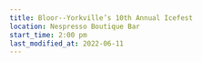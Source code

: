 ```yaml
---
title: Bloor--Yorkville’s 10th Annual Icefest
location: Nespresso Boutique Bar
start_time: 2:00 pm
last_modified_at: 2022-06-11
---
```

